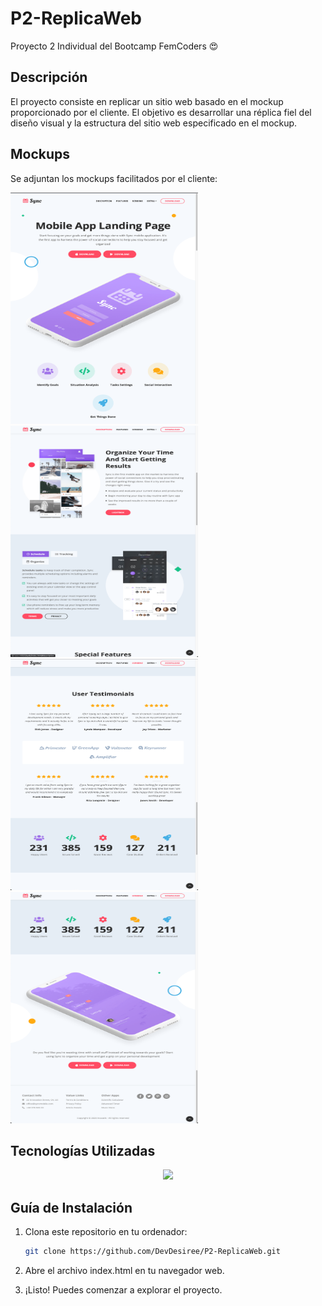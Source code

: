 # P2-ReplicaWeb
Proyecto 2 Individual del Bootcamp FemCoders 😍


## Descripción

El proyecto consiste en replicar un sitio web basado en el mockup proporcionado por el cliente. El objetivo es desarrollar una réplica fiel del diseño visual y la estructura del sitio web especificado en el mockup.


## Mockups

Se adjuntan los mockups facilitados por el cliente:

<img src="./public/assets/images readme/parte-1.png" alt="Imagen Mockup 1" width="300" height="370">
<img src="./public/assets/images readme/parte-2.png" alt="Imagen Mockup 2" width="300" height="370">
<img src="./public/assets/images readme/parte-3.png" alt="Imagen Mockup 3" width="300" height="370">
<img src="./public/assets/images readme/parte-4.png" alt="Imagen Mockup 4" width="300" height="370">

## Tecnologías Utilizadas

<p align="center">
  <a href="https://skillicons.dev">
    <img src="https://skillicons.dev/icons?i=html,css,bootstrap,sass,js,git," />
  </a>


## Guía de Instalación

1. Clona este repositorio en tu ordenador:

   ```bash
   git clone https://github.com/DevDesiree/P2-ReplicaWeb.git
    ```

2. Abre el archivo index.html en tu navegador web.

3. ¡Listo! Puedes comenzar a explorar el proyecto.


